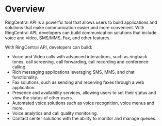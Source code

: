 # Overview

RingCentral API is a powerful tool that allows users to build applications and
solutions that make communication easier and more convenient. With RingCentral
API, developers can build communication solutions that include voice and video,
SMS/MMS, Fax, and other features.

With RingCentral API, developers can build:

- Voice and Video calls with advanced interactions, such as ringback tones,
  call screening, call forwarding, call recording and conference calling.
- Rich messaging applications leveraging SMS, MMS, and chat functionality.
- Fax solutions, such as sending and receiving faxes through a web application.
- Presence and availability services, allowing users to set their status and
  view the status of other users.
- Automated voice solutions such as voice recognition, voice menus and more.
- Voice analytics and call quality monitoring.
- Contact center solutions with the ability to monitor and manage queues.
